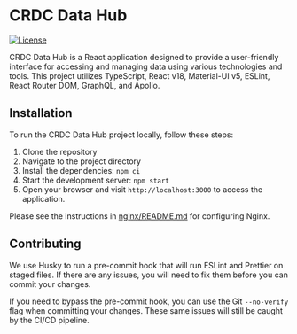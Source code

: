 # CRDC Data Hub

[![License](https://img.shields.io/badge/License-MIT-blue.svg)](https://opensource.org/licenses/MIT)

CRDC Data Hub is a React application designed to provide a user-friendly interface for accessing and managing data using various technologies and tools. This project utilizes TypeScript, React v18, Material-UI v5, ESLint, React Router DOM, GraphQL, and Apollo.

## Installation

To run the CRDC Data Hub project locally, follow these steps:

1. Clone the repository
2. Navigate to the project directory
3. Install the dependencies: `npm ci`
4. Start the development server: `npm start`
5. Open your browser and visit `http://localhost:3000` to access the application.

Please see the instructions in [nginx/README.md](./nginx/README.md) for configuring Nginx.

## Contributing

We use Husky to run a pre-commit hook that will run ESLint and Prettier on staged files. If there are any issues, you will need to fix them before you can commit your changes.

If you need to bypass the pre-commit hook, you can use the Git `--no-verify` flag when committing your changes.
These same issues will still be caught by the CI/CD pipeline.
